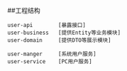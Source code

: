 ##工程结构

    user-api        [暴露接口]
    user-business   [提供Entity等业务模块]
    user-domain     [提供DTO等展示模块]

    user-manger     [系统用户服务]
    user-service    [PC用户服务]
